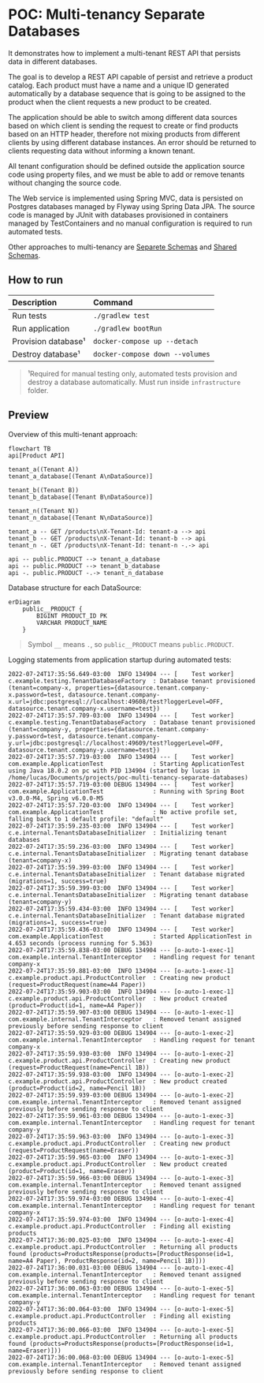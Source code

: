 # POC: Multi-tenancy Separate Databases

It demonstrates how to implement a multi-tenant REST API that persists data in different databases.

The goal is to develop a REST API capable of persist and retrieve a product catalog. Each product must have a name and a
unique ID generated automatically by a database sequence that is going to be assigned to the product when the client
requests a new product to be created.

The application should be able to switch among different data sources based on
which client is sending the request to create or find products based on an HTTP header, therefore not mixing products
from different clients by using different database instances. An error should be returned to clients requesting data
without informing a known tenant.

All tenant configuration should be defined outside the application source code using property files, and we must be able
to add or remove tenants without changing the source code.

The Web service is implemented using Spring MVC, data is persisted on Postgres databases managed by Flyway using
Spring Data JPA. The source code is managed by JUnit with databases provisioned in containers managed by TestContainers
and no manual configuration is required to run automated tests.

Other approaches to multi-tenancy
are [Separete Schemas](https://github.com/lucasvalenteds/poc-multi-tenancy-separate-schemas)
and [Shared Schemas](https://github.com/lucasvalenteds/poc-multi-tenancy-shared-schemas).

## How to run

| Description         | Command                         |
|:--------------------|:--------------------------------|
| Run tests           | `./gradlew test`                |
| Run application     | `./gradlew bootRun`             |
| Provision database¹ | `docker-compose up --detach`    |
| Destroy database¹   | `docker-compose down --volumes` |

> ¹Required for manual testing only, automated tests provision and destroy a database automatically. Must run
> inside `infrastructure` folder.

## Preview

Overview of this multi-tenant approach:

```mermaid
flowchart TB
api[Product API]

tenant_a((Tenant A))
tenant_a_database[(Tenant A\nDataSource)]

tenant_b((Tenant B))
tenant_b_database[(Tenant B\nDataSource)]

tenant_n((Tenant N))
tenant_n_database[(Tenant N\nDataSource)]

tenant_a -- GET /products\nX-Tenant-Id: tenant-a --> api
tenant_b -- GET /products\nX-Tenant-Id: tenant-b --> api
tenant_n -. GET /products\nX-Tenant-Id: tenant-n -.-> api

api -- public.PRODUCT --> tenant_a_database
api -- public.PRODUCT --> tenant_b_database
api -. public.PRODUCT -.-> tenant_n_database
```

Database structure for each DataSource:

```mermaid
erDiagram
    public__PRODUCT {
        BIGINT PRODUCT_ID PK
        VARCHAR PRODUCT_NAME
    }
```

> Symbol `__` means `.`, so `public__PRODUCT` means `public.PRODUCT`.

Logging statements from application startup during automated tests:

```text
2022-07-24T17:35:56.649-03:00  INFO 134904 --- [    Test worker] c.example.testing.TenantDatabaseFactory  : Database tenant provisioned (tenant=company-x, properties={datasource.tenant.company-x.password=test, datasource.tenant.company-x.url=jdbc:postgresql://localhost:49608/test?loggerLevel=OFF, datasource.tenant.company-x.username=test})
2022-07-24T17:35:57.709-03:00  INFO 134904 --- [    Test worker] c.example.testing.TenantDatabaseFactory  : Database tenant provisioned (tenant=company-y, properties={datasource.tenant.company-y.password=test, datasource.tenant.company-y.url=jdbc:postgresql://localhost:49609/test?loggerLevel=OFF, datasource.tenant.company-y.username=test})
2022-07-24T17:35:57.719-03:00  INFO 134904 --- [    Test worker] com.example.ApplicationTest              : Starting ApplicationTest using Java 18.0.2 on pc with PID 134904 (started by lucas in /home/lucas/Documents/projects/poc-multi-tenancy-separate-databases)
2022-07-24T17:35:57.719-03:00 DEBUG 134904 --- [    Test worker] com.example.ApplicationTest              : Running with Spring Boot v3.0.0-M4, Spring v6.0.0-M5
2022-07-24T17:35:57.720-03:00  INFO 134904 --- [    Test worker] com.example.ApplicationTest              : No active profile set, falling back to 1 default profile: "default"
2022-07-24T17:35:59.235-03:00  INFO 134904 --- [    Test worker] c.e.internal.TenantsDatabaseInitializer  : Initializing tenant databases
2022-07-24T17:35:59.236-03:00  INFO 134904 --- [    Test worker] c.e.internal.TenantsDatabaseInitializer  : Migrating tenant database (tenant=company-x)
2022-07-24T17:35:59.399-03:00  INFO 134904 --- [    Test worker] c.e.internal.TenantsDatabaseInitializer  : Tenant database migrated (migrations=1, success=true)
2022-07-24T17:35:59.399-03:00  INFO 134904 --- [    Test worker] c.e.internal.TenantsDatabaseInitializer  : Migrating tenant database (tenant=company-y)
2022-07-24T17:35:59.434-03:00  INFO 134904 --- [    Test worker] c.e.internal.TenantsDatabaseInitializer  : Tenant database migrated (migrations=1, success=true)
2022-07-24T17:35:59.436-03:00  INFO 134904 --- [    Test worker] com.example.ApplicationTest              : Started ApplicationTest in 4.653 seconds (process running for 5.363)
2022-07-24T17:35:59.838-03:00 DEBUG 134904 --- [o-auto-1-exec-1] com.example.internal.TenantInterceptor   : Handling request for tenant company-x
2022-07-24T17:35:59.881-03:00  INFO 134904 --- [o-auto-1-exec-1] c.example.product.api.ProductController  : Creating new product (request=ProductRequest(name=A4 Paper))
2022-07-24T17:35:59.903-03:00  INFO 134904 --- [o-auto-1-exec-1] c.example.product.api.ProductController  : New product created (product=Product(id=1, name=A4 Paper))
2022-07-24T17:35:59.907-03:00 DEBUG 134904 --- [o-auto-1-exec-1] com.example.internal.TenantInterceptor   : Removed tenant assigned previously before sending response to client
2022-07-24T17:35:59.929-03:00 DEBUG 134904 --- [o-auto-1-exec-2] com.example.internal.TenantInterceptor   : Handling request for tenant company-x
2022-07-24T17:35:59.930-03:00  INFO 134904 --- [o-auto-1-exec-2] c.example.product.api.ProductController  : Creating new product (request=ProductRequest(name=Pencil 1B))
2022-07-24T17:35:59.938-03:00  INFO 134904 --- [o-auto-1-exec-2] c.example.product.api.ProductController  : New product created (product=Product(id=2, name=Pencil 1B))
2022-07-24T17:35:59.939-03:00 DEBUG 134904 --- [o-auto-1-exec-2] com.example.internal.TenantInterceptor   : Removed tenant assigned previously before sending response to client
2022-07-24T17:35:59.961-03:00 DEBUG 134904 --- [o-auto-1-exec-3] com.example.internal.TenantInterceptor   : Handling request for tenant company-y
2022-07-24T17:35:59.963-03:00  INFO 134904 --- [o-auto-1-exec-3] c.example.product.api.ProductController  : Creating new product (request=ProductRequest(name=Eraser))
2022-07-24T17:35:59.965-03:00  INFO 134904 --- [o-auto-1-exec-3] c.example.product.api.ProductController  : New product created (product=Product(id=1, name=Eraser))
2022-07-24T17:35:59.966-03:00 DEBUG 134904 --- [o-auto-1-exec-3] com.example.internal.TenantInterceptor   : Removed tenant assigned previously before sending response to client
2022-07-24T17:35:59.974-03:00 DEBUG 134904 --- [o-auto-1-exec-4] com.example.internal.TenantInterceptor   : Handling request for tenant company-x
2022-07-24T17:35:59.974-03:00  INFO 134904 --- [o-auto-1-exec-4] c.example.product.api.ProductController  : Finding all existing products
2022-07-24T17:36:00.025-03:00  INFO 134904 --- [o-auto-1-exec-4] c.example.product.api.ProductController  : Returning all products found (products=ProductsResponse(products=[ProductResponse(id=1, name=A4 Paper), ProductResponse(id=2, name=Pencil 1B)]))
2022-07-24T17:36:00.031-03:00 DEBUG 134904 --- [o-auto-1-exec-4] com.example.internal.TenantInterceptor   : Removed tenant assigned previously before sending response to client
2022-07-24T17:36:00.063-03:00 DEBUG 134904 --- [o-auto-1-exec-5] com.example.internal.TenantInterceptor   : Handling request for tenant company-y
2022-07-24T17:36:00.064-03:00  INFO 134904 --- [o-auto-1-exec-5] c.example.product.api.ProductController  : Finding all existing products
2022-07-24T17:36:00.066-03:00  INFO 134904 --- [o-auto-1-exec-5] c.example.product.api.ProductController  : Returning all products found (products=ProductsResponse(products=[ProductResponse(id=1, name=Eraser)]))
2022-07-24T17:36:00.068-03:00 DEBUG 134904 --- [o-auto-1-exec-5] com.example.internal.TenantInterceptor   : Removed tenant assigned previously before sending response to client
```